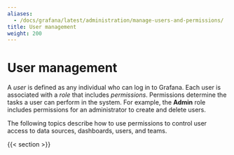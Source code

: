 ```yaml
---
aliases:
  - /docs/grafana/latest/administration/manage-users-and-permissions/
title: User management
weight: 200
---
```


# User management

A _user_ is defined as any individual who can log in to Grafana. Each user is associated with a _role_ that includes _permissions_. Permissions determine the tasks a user can perform in the system. For example, the **Admin** role includes permissions for an administrator to create and delete users.

The following topics describe how to use permissions to control user access to data sources, dashboards, users, and teams.

{{< section >}}
